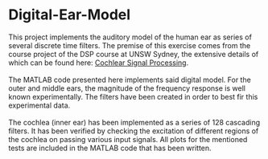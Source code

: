 # Digital-Ear-Model
This project implements the auditory model of the human ear as series of several discrete time filters. The premise of this exercise comes from the course project
of the DSP course at UNSW Sydney, the extensive details of which can be found here: [Cochlear Signal Processing](https://ieeexplore.ieee.org/document/9054297).
<br><br>
The MATLAB code presented here implements said digital model. For the outer and middle ears, the magnitude of the frequency response is well known experimentally. The filters have been created in order to best fir this experimental data.
<br><br>
The cochlea (inner ear) has been implemented as a series of 128 cascading filters. It has been verified by checking the excitation of different regions of the cochlea on passing various input signals. All plots for the mentioned tests are included in the MATLAB code that has been written.
